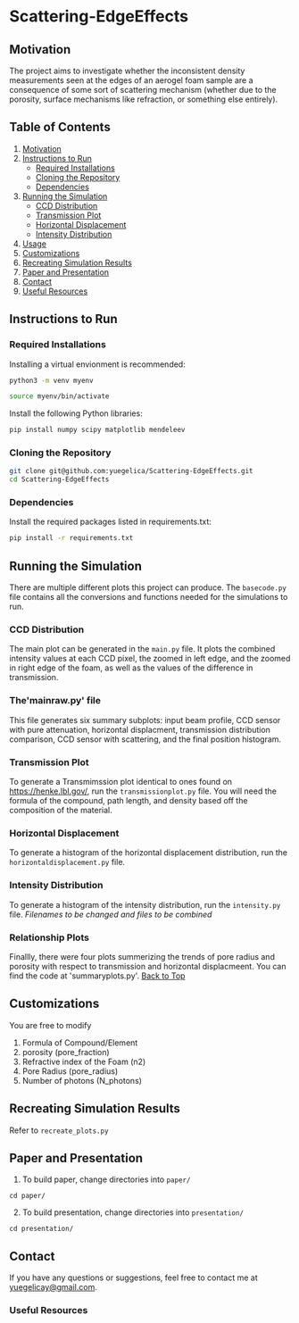 # Scattering-EdgeEffects
## Motivation
The project aims to investigate whether the inconsistent density measurements seen at the edges of an aerogel foam sample are a consequence of some sort of scattering mechanism (whether due to the porosity, surface mechanisms like refraction, or something else entirely). 
## Table of Contents
1. [Motivation](#motivation)  
2. [Instructions to Run](#instructions-to-run)  
   - [Required Installations](#required-installations)  
   - [Cloning the Repository](#cloning-the-repository)  
   - [Dependencies](#dependencies)  
3. [Running the Simulation](#running-the-simulation)  
   - [CCD Distribution](#ccd-distribution)  
   - [Transmission Plot](#transmission-plot)  
   - [Horizontal Displacement](#horizontal-displacement)  
   - [Intensity Distribution](#intensity-distribution)  
4. [Usage](#usage)  
5. [Customizations](#customizations)  
6. [Recreating Simulation Results](#recreating-simulation-results)  
7. [Paper and Presentation](#paper-and-presentation)  
8. [Contact](#contact)  
9. [Useful Resources](#useful-resources)
## Instructions to Run
### Required Installations
Installing a virtual envionment is recommended:
```bash
python3 -m venv myenv
```
```bash
source myenv/bin/activate
```
Install the following Python libraries:

```bash
pip install numpy scipy matplotlib mendeleev
```
### Cloning the Repository
```bash
git clone git@github.com:yuegelica/Scattering-EdgeEffects.git
cd Scattering-EdgeEffects
```
### Dependencies
Install the required packages listed in requirements.txt:
```bash
pip install -r requirements.txt
```

## Running the Simulation
There are multiple different plots this project can produce. The `basecode.py` file contains all the conversions and functions needed for the simulations to run.
### CCD Distribution
The main plot can be generated in the `main.py` file. It plots the combined intensity values at each CCD pixel, the zoomed in left edge, and the zoomed in right edge of the foam, as well as the values of the difference in transmission. 
### The'mainraw.py' file
This file generates six summary subplots: input beam profile, CCD sensor with pure attenuation, horizontal displacment, transmission distribution comparison, CCD sensor with scattering, and the final position histogram.   
### Transmission Plot
To generate a Transmimssion plot identical to ones found on https://henke.lbl.gov/, run the `transmissionplot.py` file. You will need the formula of the compound, path length, and density based off the composition of the material. 
### Horizontal Displacement
To generate a histogram of the horizontal displacement distribution, run the `horizontaldisplacement.py` file. 
### Intensity Distribution
To generate a histogram of the intensity distribution, run the `intensity.py` file. 
*Filenames to be changed and files to be combined*
### Relationship Plots
Finallly, there were four plots summerizing the trends of pore radius and porosity with respect to transmission and horizontal displacmeent. You can find the code at 'summaryplots.py'.
[Back to Top](#table-of-contents)
## Customizations
You are free to modify
1. Formula of Compound/Element
2. porosity (pore_fraction)
3. Refractive index of the Foam (n2)
4. Pore Radius (pore_radius)
5. Number of photons (N_photons)
## Recreating Simulation Results
Refer to `recreate_plots.py`
## Paper and Presentation
1. To build paper, change directories into `paper/`
```
cd paper/
```
2. To build presentation, change directories into `presentation/`
```
cd presentation/
```
## Contact
If you have any questions or suggestions, feel free to contact me at yuegelicay@gmail.com.

### Useful Resources

